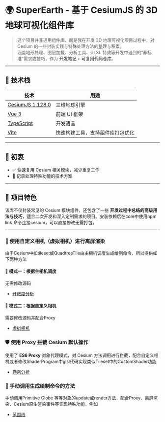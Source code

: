 # 🌍 SuperEarth - 基于 CesiumJS 的 3D 地球可视化组件库

> 这个项目并非通用组件库，而是我在开发 3D 地理可视化项目过程中，对 Cesium 的一些封装实践与特殊处理方法的整理与积累。  
涵盖地形处理、图层加载、分析工具、GLSL 特效等开发中遇到的“非标准”需求或技巧，作为 **开发笔记 + 可复用代码仓库**。

---

## 🚀 技术栈

| 技术                                                        | 用途               |
|-----------------------------------------------------------|------------------|
| [CesiumJS 1.128.0](https://cesium.com/platform/cesiumjs/) | 三维地球引擎           |
| [Vue 3](https://vuejs.org/)                               | 前端 UI 框架         |
| [TypeScript](https://www.typescriptlang.org/)             | 开发语言             |
| [Vite](https://vitejs.dev/)                               | 快速构建工具，支持组件库打包优化 |

---


## 🧭 初衷

- ✅ 快速复用 Cesium 相关模块，减少重复工作
- 🧪 记录处理特殊功能的技术方案

---

## 🌟 项目特色

该库不仅封装常见的 Cesium 模块组件，还包含了一些 **开发过程中总结的高级用法与技巧**，适合二次开发和深入定制需求的项目。安装依赖后在core中使用npm link 命令连接cesium，可以直接修改无需打包。

---

### 🎥 使用自定义相机（虚拟相机）进行离屏渲染

由于Cesium中如tileset或QuadtreeTile由主相机调度生成绘制命令，所以提供如下两种方法

#### 📌 模式一：根据主相机调度

无需修改源码

- [开敞度分析](core/src/core/Analysis/Openness.ts)

#### 📌 模式二：根据自定义相机

需要修改源码并配合Proxy

- [虚拟相机](core/src/core/Other/VirtualCamera.ts)

### 🛡️ 使用 Proxy 拦截 Cesium 默认操作

使用了 **ES6 Proxy** 对象代理模式，对 Cesium 方法调用进行拦截，配合自定义相机或者修改ShaderProgram中glsl代码实现类似Tileset中的CustomShader功能

- [卷帘分析](core/src/core/Analysis)

### 🧩 手动调用生成绘制命令的方法

手动调用Primitive Globe 等等对象的update或render方法，配合Proxy、离屏渲染、Cesium原生渲染事件等实现特殊功能，例如

- [范围线](core/src/core/Layer/Tileset.ts)
